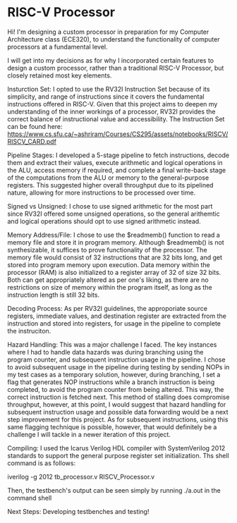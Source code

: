 # RISC-V Processor

Hi! I'm designing a custom processor in preparation for my Computer Architecture class (ECE320), to understand the functionality of computer processors at a fundamental level. 

I will get into my decisions as for why I incorporated certain features to design a custom processor, rather than a traditional RISC-V Processor, but closely retained most key elements. 

Insturction Set: I opted to use the RV32I Instruction Set because of its simplicity, and range of instructions since it covers the fundamental instructions offered in RISC-V. Given that this project aims to deepen my understanding of the inner workings of a processor, RV32I provides the correct balance of instructional value and accessibility. The Instruction Set can be found here: https://www.cs.sfu.ca/~ashriram/Courses/CS295/assets/notebooks/RISCV/RISCV_CARD.pdf

Pipeline Stages: I developed a 5-stage pipeline to fetch instructions, decode them and extract their values, execute arithmetic and logical operations in the ALU, access memory if required, and complete a final write-back stage of the computations from the ALU or memory to the general-purpose registers. This suggested higher overall throughput due to its pipelined nature, allowing for more instructions to be processed over time.

Signed vs Unsigned: I chose to use signed arithmetic for the most part since RV32I offered some unsigned operations, so the general arithemtic and logical operations should opt to use signed arithmetic instead. 

Memory Address/File: I chose to use the $readmemb() function to read a memory file and store it in program memory. Although $readmemb() is not synthesizable, it suffices to prove functionality of the processor. The memory file would consist of 32 instructions that are 32 bits long, and get stored into program memory upon execution. Data memory within the processor (RAM) is also initialized to a register array of 32 of size 32 bits. Both can get appropriately altered as per one's liking, as there are no restrictions on size of memory within the program itself, as long as the instruction length is still 32 bits. 

Decoding Process: As per RV32I guidelines, the approporiate source registers, immediate values, and destination register are extracted from the instruction and stored into registers, for usage in the pipeline to complete the instruciton. 

Hazard Handling: This was a major challenge I faced. The key instances where I had to handle data hazards was during branching using the program counter, and subsequent instruction usage in the pipeline. I chose to avoid subsequent usage in the pipeline during testing by sending NOPs in my test cases as a temporary solution, however, during branching, I set a flag that generates NOP instructions while a branch instruction is being completed, to avoid the program counter from being altered. This way, the correct instruction is fetched next. This method of stalling does compromise throughput, however, at this point, I would suggest that hazard handling for subsequent instruction usage and possible data forwarding would be a next step improvement for this project. As for subsequent instructions, using this same flagging technique is possible, however, that would definitely be a challenge I will tackle in a newer iteration of this project. 

Compiling: I used the Icarus Verilog HDL compiler with SystemVerilog 2012 standards to support the general purpose register set initialization. Ths shell command is as follows:

iverilog -g 2012 tb_processor.v RISCV_Processor.v

Then, the testbench's output can be seen simply by running ./a.out in the command shell

Next Steps: Developing testbenches and testing!
